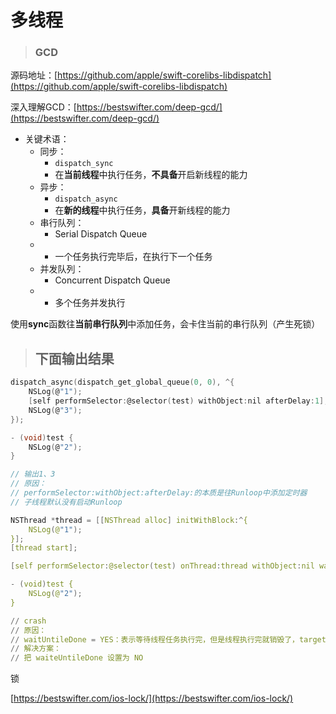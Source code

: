 # 多线程

> ### GCD

源码地址：[https://github.com/apple/swift-corelibs-libdispatch](https://github.com/apple/swift-corelibs-libdispatch)

深入理解GCD：[https://bestswifter.com/deep-gcd/](https://bestswifter.com/deep-gcd/)

* 关键术语：
  * 同步：
    * `dispatch_sync`
    * 在**当前线程**中执行任务，**不具备**开启新线程的能力
  * 异步：
    * `dispatch_async`
    * 在**新的线程**中执行任务，**具备**开新线程的能力
  * 串行队列：
    * Serial Dispatch Queue
  * * 一个任务执行完毕后，在执行下一个任务
  * 并发队列：
    * Concurrent Dispatch Queue
  * * 多个任务并发执行

使用**sync**函数往**当前串行队列**中添加任务，会卡住当前的串行队列（产生死锁）

> ## 下面输出结果

```c
dispatch_async(dispatch_get_global_queue(0, 0), ^{
    NSLog(@"1");
    [self performSelector:@selector(test) withObject:nil afterDelay:1];
    NSLog(@"3");
});

- (void)test {
    NSLog(@"2");
}

// 输出1、3
// 原因：
// performSelector:withObject:afterDelay:的本质是往Runloop中添加定时器
// 子线程默认没有启动Runloop
```

```c
NSThread *thread = [[NSThread alloc] initWithBlock:^{
    NSLog(@"1");
}];
[thread start];

[self performSelector:@selector(test) onThread:thread withObject:nil waitUntilDone:YES];

- (void)test {
    NSLog(@"2");
}

// crash
// 原因：
// waitUntileDone = YES：表示等待线程任务执行完，但是线程执行完就销毁了，target thread exited while waiting for the perform
// 解决方案：
// 把 waiteUntileDone 设置为 NO
```

锁

[https://bestswifter.com/ios-lock/](https://bestswifter.com/ios-lock/)

